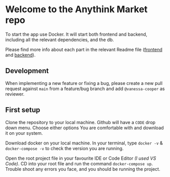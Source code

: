 # Welcome to the Anythink Market repo

To start the app use Docker. It will start both frontend and backend, including all the relevant dependencies, and the db.

Please find more info about each part in the relevant Readme file ([frontend](frontend/readme.md) and [backend](backend/README.md)).

## Development

When implementing a new feature or fixing a bug, please create a new pull request against `main` from a feature/bug branch and add `@vanessa-cooper` as reviewer.

## First setup
 
Clone the repository to your local machine. Github will have a `CODE` drop down menu. Choose either options You are comfortable with and download it on your system.

Download docker on your local machine. In your terminal, type `docker -v` & `docker-compose -v` to check the version you are running.

Open the root project file in your favourite IDE or Code Editor *(I used VS Code)*. CD into your root file and run the command `docker-compose up`. Trouble shoot any errors you face, and you should be running the project.